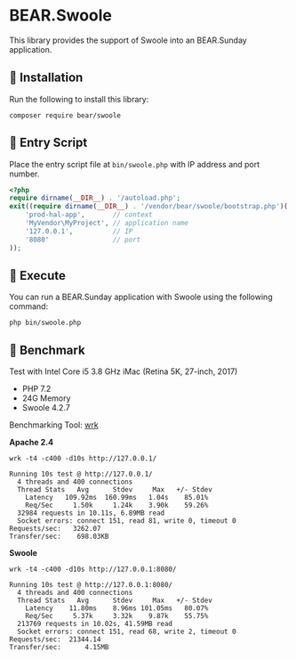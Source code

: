 # BEAR.Swoole

This library provides the support of Swoole into an BEAR.Sunday application.

##  🚀 Installation

Run the following to install this library:

    composer require bear/swoole


## 🚀 Entry Script

Place the entry script file at `bin/swoole.php` with IP address and port number.

```php
<?php
require dirname(__DIR__) . '/autoload.php';
exit((require dirname(__DIR__) . '/vendor/bear/swoole/bootstrap.php')(
    'prod-hal-app',       // context
    'MyVendor\MyProject', // application name
    '127.0.0.1',          // IP
    '8080'                // port
));
```


## 🚀 Execute

You can run a BEAR.Sunday application with Swoole using the following command:


    php bin/swoole.php

## 🚀 Benchmark

Test with Intel Core i5 3.8 GHz iMac (Retina 5K, 27-inch, 2017)

* PHP 7.2
 * 24G Memory
 * Swoole 4.2.7

Benchmarking Tool: [wrk](https://github.com/wg/wrk)

**Apache 2.4**

```
wrk -t4 -c400 -d10s http://127.0.0.1/

Running 10s test @ http://127.0.0.1/
  4 threads and 400 connections
  Thread Stats   Avg      Stdev     Max   +/- Stdev
    Latency   109.92ms  160.99ms   1.04s    85.01%
    Req/Sec     1.50k     1.24k    3.90k    59.26%
  32984 requests in 10.11s, 6.89MB read
  Socket errors: connect 151, read 81, write 0, timeout 0
Requests/sec:   3262.07
Transfer/sec:    698.03KB
```

**Swoole**

```
wrk -t4 -c400 -d10s http://127.0.0.1:8080/

Running 10s test @ http://127.0.0.1:8080/
  4 threads and 400 connections
  Thread Stats   Avg      Stdev     Max   +/- Stdev
    Latency    11.80ms    8.96ms 101.05ms   80.07%
    Req/Sec     5.37k     3.32k    9.87k    55.75%
  213769 requests in 10.02s, 41.59MB read
  Socket errors: connect 151, read 68, write 2, timeout 0
Requests/sec:  21344.14
Transfer/sec:      4.15MB
```
